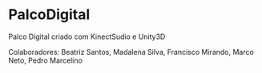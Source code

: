 # PalcoDigital
Palco Digital criado com KinectSudio e Unity3D

Colaboradores:
Beatriz Santos, 
Madalena Silva,
Francisco Mirando,
Marco Neto,
Pedro Marcelino
